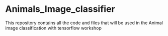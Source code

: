 # Animals_Image_classifier
This repository contains all the code and files that will be used in the Animal image classification with tensorflow workshop 
